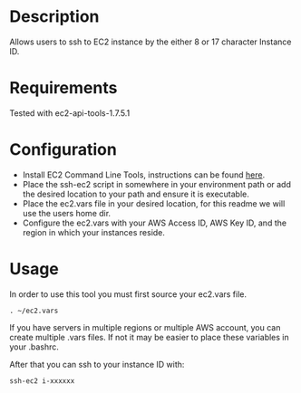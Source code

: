 Description
===========

Allows users to ssh to EC2 instance by the either 8 or 17 character Instance ID.

Requirements
============

Tested with ec2-api-tools-1.7.5.1 


Configuration
=====

* Install EC2 Command Line Tools, instructions can be found [here](http://docs.aws.amazon.com/AWSEC2/latest/CommandLineReference/set-up-ec2-cli-linux.html#setting_up_ec2_command_linux).
* Place the ssh-ec2 script in somewhere in your environment path or add the desired location to your path and ensure it is executable.
* Place the ec2.vars file in your desired location, for this readme we will use the users home dir. 
* Configure the ec2.vars with your AWS Access ID, AWS Key ID, and the region in which your instances reside. 


Usage
=====

In order to use this tool you must first source your ec2.vars file. 

`. ~/ec2.vars`

If you have servers in multiple regions or multiple AWS account, you can create multiple .vars files. If not it may be easier to place these variables in your .bashrc. 

After that you can ssh to your instance ID with:

`ssh-ec2 i-xxxxxx`
